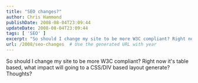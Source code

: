 ```yaml
---
title: "SEO changes?"
author: Chris Hammond
publishDate: 2008-08-04T23:09:44
updateDate: 2008-08-04T23:09:44
tags: [ 'SEO' ]
excerpt: "So should I change my site to be more W3C compliant? Right now it's table based, what impact will going to a CSS/DIV based layout generate? Thoughts?"
url: /2008/seo-changes  # Use the generated URL with year
---
```

<p>So should I change my site to be more W3C compliant? Right now it's table based, what impact will going to a CSS/DIV based layout generate? Thoughts?</p>
